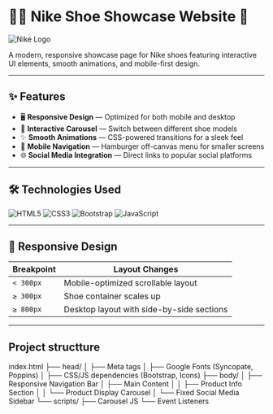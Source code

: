 # 🏃‍♂️ Nike Shoe Showcase Website 🛒

![Nike Logo](https://img.icons8.com/color/96/000000/nike.png)

A modern, responsive showcase page for Nike shoes featuring interactive UI elements, smooth animations, and mobile-first design.

---

## ✨ Features

- 🖥️ **Responsive Design** — Optimized for both mobile and desktop
- 🎨 **Interactive Carousel** — Switch between different shoe models
- ✨ **Smooth Animations** — CSS-powered transitions for a sleek feel
- 📱 **Mobile Navigation** — Hamburger off-canvas menu for smaller screens
- 🌐 **Social Media Integration** — Direct links to popular social platforms

---

## 🛠️ Technologies Used

![HTML5](https://img.shields.io/badge/-HTML5-E34F26?logo=html5&logoColor=white)
![CSS3](https://img.shields.io/badge/-CSS3-1572B6?logo=css3&logoColor=white)
![Bootstrap](https://img.shields.io/badge/-Bootstrap-7952B3?logo=bootstrap&logoColor=white)
![JavaScript](https://img.shields.io/badge/-JavaScript-F7DF1E?logo=javascript&logoColor=black)

---

## 📱 Responsive Design

| Breakpoint     | Layout Changes                            |
|----------------|--------------------------------------------|
| `< 300px`      | Mobile-optimized scrollable layout         |
| `≥ 300px`      | Shoe container scales up                   |
| `≥ 800px`      | Desktop layout with side-by-side sections  |

---
## Project structture
index.html
├── head/
│   ├── Meta tags
│   ├── Google Fonts (Syncopate, Poppins)
│   ├── CSS/JS dependencies (Bootstrap, Icons)
├── body/
│   ├── Responsive Navigation Bar
│   ├── Main Content
│   │   ├── Product Info Section
│   │   └── Product Display Carousel
│   └── Fixed Social Media Sidebar
└── scripts/
    ├── Carousel JS
    └── Event Listeners

